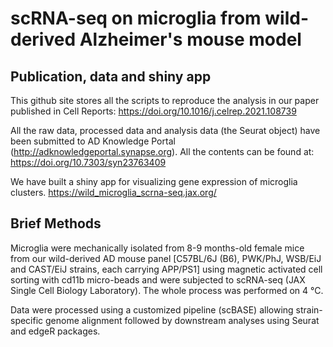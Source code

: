# scRNA-seq on microglia from wild-derived Alzheimer's mouse model

## Publication, data and shiny app
This github site stores all the scripts to reproduce the analysis in our paper published in Cell Reports: https://doi.org/10.1016/j.celrep.2021.108739

All the raw data, processed data and analysis data (the Seurat object) have been submitted to AD Knowledge Portal (http://adknowledgeportal.synapse.org). All the contents can be found at: https://doi.org/10.7303/syn23763409

We have built a shiny app for visualizing gene expression of microglia clusters. https://wild_microglia_scrna-seq.jax.org/


## Brief Methods

Microglia were mechanically isolated from 8-9 months-old female mice from our wild-derived AD mouse panel [C57BL/6J (B6), PWK/PhJ, WSB/EiJ and CAST/EiJ strains, each carrying APP/PS1] using magnetic activated cell sorting with cd11b micro-beads and were subjected to scRNA-seq (JAX Single Cell Biology Laboratory). The whole process was performed on 4 °C. 

Data were processed using a customized pipeline (scBASE) allowing strain-specific genome alignment followed by downstream analyses using Seurat and edgeR packages. 
